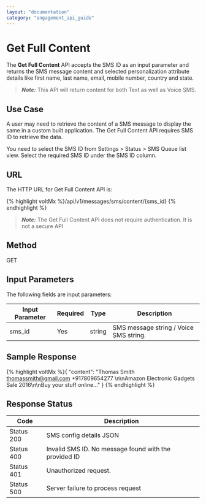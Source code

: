 ```yaml
---
layout: "documentation"
category: "engagement_api_guide"
---
```


# Get Full Content

The **Get Full Content** API accepts the SMS ID as an input parameter and returns the SMS message content and selected personalization attribute details like first name, last name, email, mobile number, country and state.

> **_Note:_** This API will return content for both Text as well as Voice SMS.

## Use Case

A user may need to retrieve the content of a SMS message to display the same in a custom built application. The Get Full Content API requires SMS ID to retrieve the data.

You need to select the SMS ID from Settings > Status > SMS Queue list view. Select the required SMS ID under the SMS ID column.

## URL

The HTTP URL for Get Full Content API is:

{% highlight voltMx %}/api/v1/messages/sms/content/{sms_id}
{% endhighlight %}

> **_Note:_** The Get Full Content API does not require authentication. It is not a secure API

## Method

GET

## Input Parameters

The following fields are input parameters:

| Input Parameter | Required | Type   | Description                            |
| --------------- | -------- | ------ | -------------------------------------- |
| sms_id          | Yes      | string | SMS message string / Voice SMS string. |

## Sample Response

{% highlight voltMx %}{
"content": "Thomas Smith thomassmith@gmail.com +917809654277 \n\nAmazon Electronic Gadgets Sale 2016\n\nBuy your stuff online…"
}
{% endhighlight %}

## Response Status

| Code       | Description                                           |
| ---------- | ----------------------------------------------------- |
| Status 200 | SMS config details JSON                               |
| Status 400 | Invalid SMS ID. No message found with the provided ID |
| Status 401 | Unauthorized request.                                 |
| Status 500 | Server failure to process request                     |
